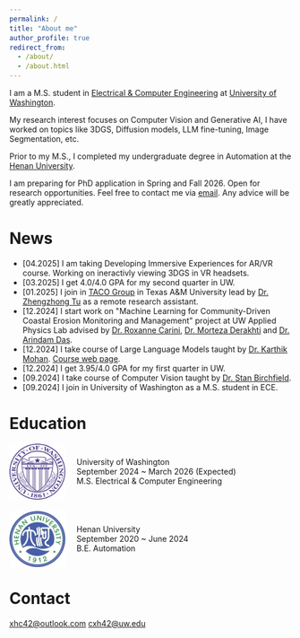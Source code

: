 ```yaml
---
permalink: /
title: "About me"
author_profile: true
redirect_from: 
  - /about/
  - /about.html
---
```


I am a M.S. student in [Electrical & Computer Engineering](https://www.ece.uw.edu/) at [University of Washington](https://www.washington.edu/).

My research interest focuses on Computer Vision and Generative AI, I have worked on topics like 3DGS, Diffusion models, LLM fine-tuning, Image Segmentation, etc.

Prior to my M.S., I completed my undergraduate degree in Automation at the [Henan University](https://iao.henu.edu.cn/yw/Home.htm).

I am preparing for PhD application in Spring and Fall 2026. Open for research opportunities. Feel free to contact me via [email](xhc42@outlook.com). Any advice will be greatly appreciated.

News
=====
* [04.2025] I am taking Developing Immersive Experiences for AR/VR course. Working on ineractivly viewing 3DGS in VR headsets.
* [03.2025] I get 4.0/4.0 GPA for my second quarter in UW.
* [01.2025] I join in [TACO Group](https://taco-group.github.io/) in Texas A&M University lead by [Dr. Zhengzhong Tu](https://vztu.github.io/) as a remote research assistant.
* [12.2024] I start work on "Machine Learning for Community-Driven Coastal Erosion Monitoring and Management" project at UW Applied Physics Lab advised by [Dr. Roxanne Carini](https://www.apl.washington.edu/people/profile.php?last_name=Carini&first_name=Roxanne), [Dr. Morteza Derakhti](https://www.ce.washington.edu/facultyfinder/morteza-derakhti) and [Dr. Arindam Das](https://www.ece.uw.edu/people/arindam-das/).
* [12.2024] I take course of Large Language Models taught by [Dr. Karthik Mohan](https://www.linkedin.com/in/karthik-mohan-72a4b323/). [Course web page](https://bytesizeml.github.io/llm2025/).
* [12.2024] I get 3.95/4.0 GPA for my first quarter in UW.
* [09.2024] I take course of Computer Vision taught by [Dr. Stan Birchfield](https://research.nvidia.com/person/stan-birchfield).
* [09.2024] I join in University of Washington as a M.S. student in ECE.

Education
=====
<div style="display: flex; align-items: center; margin-bottom: 20px;">
    <img src="/images/uwlogo.png" width="100px" style="margin-right: 20px;">
    <div>
        <p style="margin: 0;">University of Washington</p>
        <p style="margin: 0;">September 2024 ~ March 2026 (Expected)</p>
        <p style="margin: 0;">M.S. Electrical & Computer Engineering</p>
    </div>
</div>

<div style="display: flex; align-items: center; margin-bottom: 20px;">
    <img src="/images/henulogo.png" width="100px" style="margin-right: 20px;">
    <div>
        <p style="margin: 0;">Henan University</p>
        <p style="margin: 0;">September 2020 ~ June 2024</p>
        <p style="margin: 0;">B.E. Automation</p>
    </div>
</div>

Contact
=====
[xhc42@outlook.com](xhc42@outlook.com)
[cxh42@uw.edu](cxh42@uw.edu)